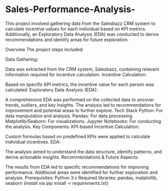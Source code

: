 # Sales-Performance-Analysis-

This project involved gathering data from the Salesbazz CRM system to calculate incentive values for each individual based on KPI metrics. Additionally, an Exploratory Data Analysis (EDA) was conducted to derive recommendations and identify areas for future exploration.

Overview
The project steps included:

Data Gathering:

Data was extracted from the CRM system, Salesbazz, containing relevant information required for incentive calculation.
Incentive Calculation:

Based on specific KPI metrics, the incentive value for each person was calculated.
Exploratory Data Analysis (EDA):

A comprehensive EDA was performed on the collected data to uncover trends, outliers, and key insights.
The analysis led to recommendations for improvement and potential areas to further explore.
Tech Stack
Python: For data manipulation and analysis.
Pandas: For data processing.
Matplotlib/Seaborn: For visualizations.
Jupyter Notebooks: For conducting the analysis.
Key Components:
KPI-based Incentive Calculation:

Custom formulas based on predefined KPIs were applied to calculate individual incentives.
EDA:

The analysis aimed to understand the data structure, identify patterns, and derive actionable insights.
Recommendations & Future Aspects:

The results from EDA led to specific recommendations for improving performance.
Additional areas were identified for further exploration and analysis.
Prerequisites:
Python 3.x
Required libraries: pandas, matplotlib, seaborn (install via pip install -r requirements.txt)
